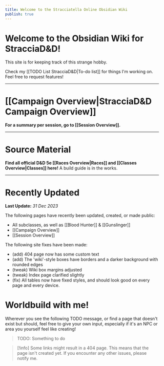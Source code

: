 ```yaml
---
title: Welcome to the Stracciatella Online Obsidian Wiki
publish: true
---
```

# Welcome to the Obsidian Wiki for StracciaD&D! 
This site is for keeping track of this strange hobby.

Check my [[TODO List StracciaD&D|To-do list]] for things I'm working on. Feel free to request features!
***
# [[Campaign Overview|StracciaD&D Campaign Overview]]
**For a summary per session, go to [[Session Overview]].**
***
# Source Material
 **Find all official D&D 5e [[Races Overview|Races]] and [[Classes Overview|Classes]] here!**
 A build guide is in the works.
***
# Recently Updated
**Last Update:** *31 Dec 2023*

The following pages have recently been updated, created, or made public:
- All subclasses, as well as [[Blood Hunter]] & [[Gunslinger]]
- [[Campaign Overview]]
- [[Session Overview]]

The following site fixes have been made:
- (add) 404 page now has some custom text
- (add) The 'wiki'-style boxes have borders and a darker background with rounded edges
- (tweak) Wiki box margins adjusted
- (tweak) Index page clarified slightly 
- (fix) All tables now have fixed styles, and should look good on every page and every device.
# Worldbuild with me!
Wherever you see the following TODO message, or find a page that doesn't exist but should, feel free to give your own input, especially if it's an NPC or area you yourself feel like creating!
> TODO: Something to do

> [!info]
> Some links might result in a 404 page. This means that the page isn't created yet. 
> If you encounter any other issues, please notify me.